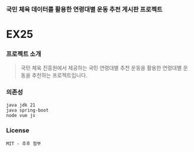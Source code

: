 ### 국민 체육 데이터를 활용한 연령대별 운동 추천 게시판 프로젝트
# EX25

### 프로젝트 소개
> 국민 체육 진흥원에서 제공하는 국민 연령대별 추천 운동을 활용한 연령대별 운동을 추천하는 프로젝트입니다.

### 의존성
```
java jdk 21
java spring-boot
node vue js
```
### License
```
MIT - 추후 첨부
```
